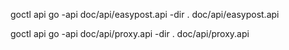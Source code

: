 goctl api go -api doc/api/easypost.api -dir . doc/api/easypost.api

goctl api go -api doc/api/proxy.api -dir . doc/api/proxy.api